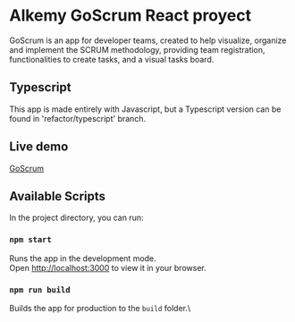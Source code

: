 # Alkemy GoScrum React proyect

GoScrum is an app for developer teams, created to help visualize, organize and implement the SCRUM methodology, providing team registration, functionalities to create tasks, and a visual tasks board.

## Typescript

This app is made entirely with Javascript, but a Typescript version can be found in 'refactor/typescript' branch.

## Live demo

[GoScrum](https://guidoglielmi.github.io/alkemy-project/#/login)

## Available Scripts

In the project directory, you can run:

### `npm start`

Runs the app in the development mode.\
Open [http://localhost:3000](http://localhost:3000) to view it in your browser.

### `npm run build`

Builds the app for production to the `build` folder.\
